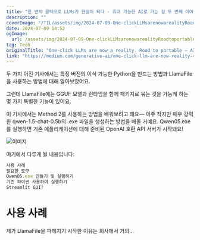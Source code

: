 ```yaml
---
title: "한 번의 클릭으로 LLMs가 현실이 되다 - 휴대 가능한 AI로 가는 길 두 번째 이야기"
description: ""
coverImage: "/TIL/assets/img/2024-07-09-One-clickLLMsarenowarealityRoadtoportableAIpart2_0.png"
date: 2024-07-09 14:52
ogImage:
  url: /assets/img/2024-07-09-One-clickLLMsarenowarealityRoadtoportableAIpart2_0.png
tag: Tech
originalTitle: "One-click LLMs are now a reality. Road to portable — AI part 2"
link: "https://medium.com/generative-ai/one-click-llm-are-now-reality-road-to-portable-ai-part-2-04e54702a195"
---
```


두 가지 이전 기사에서는 특정 버전의 이식 가능한 Python을 만드는 방법과 LlamaFile을 사용하는 방법에 대해 알아보았어요.

그런데 LlamaFile에는 GGUF 모델과 런타임을 함께 패키지로 묶는 것을 가능케 하는 몇 가지 특별한 기능이 있어요.

이 기사에서는 Method 2를 사용하는 방법을 배워보려고 해요— 아주 작지만 매우 강력한 qwen-1.5-chat-0.5b의 .exe 파일을 생성하는 방법을 배울 거예요. Qwen05.exe를 실행하면 기존 애플리케이션에 대해 준비된 OpenAI 호환 API 서버가 시작돼요!

![이미지](/TIL/assets/img/2024-07-09-One-clickLLMsarenowarealityRoadtoportableAIpart2_0.png)

<div class="content-ad"></div>

여기에서 다루게 될 내용입니다:

```js
사용 사례
필요한 도구
Qwen05.exe 만들기 및 실행하기
기존 파이썬 사용하여 실행하기
Streamlit GUI?
```

# 사용 사례

제가 LlamaFile을 파헤치기 시작한 이유는 회사에서 거의...
